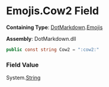 # Emojis\.Cow2 Field

**Containing Type**: [DotMarkdown](../../README.md)\.[Emojis](../README.md)

**Assembly**: DotMarkdown\.dll

```csharp
public const string Cow2 = ":cow2:"
```

### Field Value

System\.[String](https://docs.microsoft.com/en-us/dotnet/api/system.string)